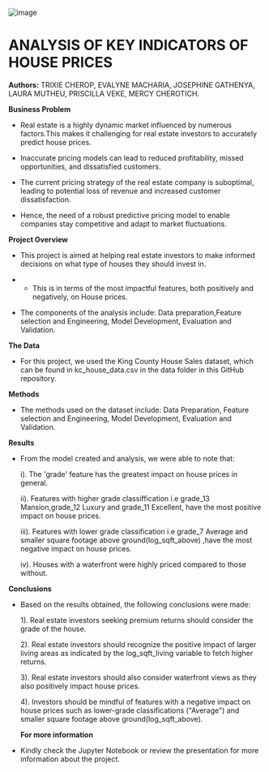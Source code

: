 ![image](https://github.com/JosephineWanjiru7/Group-3-Phase_two_project/assets/144714954/471e3834-3754-4994-b072-462f8a0096e2)
# ANALYSIS OF KEY INDICATORS OF HOUSE PRICES

**Authors:** TRIXIE CHEROP, EVALYNE MACHARIA, JOSEPHINE GATHENYA, LAURA MUTHEU, PRISCILLA VEKE, MERCY CHEROTICH.

**Business Problem**

- Real estate is a highly dynamic market influenced by numerous factors.This makes it challenging for real estate investors to accurately predict house prices.

- Inaccurate pricing models can lead to reduced profitability, missed opportunities, and dissatisfied customers.

- The current pricing strategy of the real estate company is suboptimal, leading to potential loss of revenue and increased customer dissatisfaction.

- Hence, the need of a robust predictive pricing model to enable companies stay competitive and adapt to market fluctuations.

**Project Overview**

- This project is aimed at helping real estate investors to make informed decisions on what type of houses they should invest in.
- - This is in terms of the most impactful features, both positively and negatively, on House prices.

- The components of the analysis include: Data preparation,Feature selection and Engineering, Model Development, Evaluation and Validation.

**The Data**

- For this project, we used the King County House Sales dataset, which can be found in kc_house_data.csv in the data folder in this GitHub repository.

**Methods**

- The methods used on the dataset include: Data Preparation, Feature selection and Engineering, Model Development, Evaluation and Validation.

**Results**

- From the model created and analysis, we were able to note that:

    i). The 'grade' feature has the greatest impact on house prices in general.
 
    ii). Features with higher grade classiffication i.e grade_13 Mansion,grade_12 Luxury and grade_11 Excellent, have the most positive impact on house prices.
 
    iii). Features with lower grade classification i.e grade_7 Average and smaller square footage above ground(log_sqft_above) ,have the most negative impact on house prices.
 
    iv). Houses with a waterfront were highly priced compared to those without.
 
**Conclusions**

- Based on the results obtained, the following conclusions were made:

  1). Real estate investors seeking premium returns should consider the grade of the house.

  2). Real estate investors should recognize the positive impact of larger living areas as indicated by the log_sqft_living variable to fetch higher returns.

  3). Real estate investors should also consider waterfront views as they also positively impact house prices.

  4). Investors should be mindful of features with a negative impact on house prices such as lower-grade classifications ("Average") and smaller square footage above ground(log_sqft_above).

  **For more information**

- Kindly check the Jupyter Notebook or review the presentation for more information about the project.
  
 

